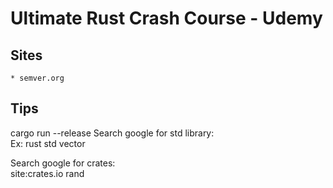 # Ultimate Rust Crash Course - Udemy

## Sites
    * semver.org


## Tips
cargo run --release
Search google for std library:  
Ex: rust std vector  

Search google for crates:  
site:crates.io rand